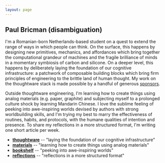 ```yaml
---
layout: page
---
```


## Paul Bricman (disambiguation)

I'm a Romanian-born Netherlands-based student on a quest to extend the range of ways in which people can think. On the surface, this happens by designing new primitives, mechanics, and affordances which bring together the computational grandeur of machines and the fragile brilliance of minds in a momentary symbiosis of carbon and silicone. On a deeper level, this happens by deliberately laying the foundation of our cognitive infrastructure: a patchwork of composable building blocks which bring firm principles of engineering to the brittle land of human thought. My work on the thoughtware stack is made possible by a handful of generous [sponsors](https://github.com/sponsors/paulbricman).

Outside thoughtware engineering, I'm learning how to create things using analog materials (e.g. paper, graphite) and subjecting myself to a prolonged culture shock by learning Mandarin Chinese. I love the sublime feeling of peeking into awe-inspiring worlds devised by authors with strong worldbuilding skills, and I'm trying my best to marry the effectiveness of routines, habits, and protocols, with the humane qualities of intention and presence. To share my reflections in a more structured format, I'm writing one short article per week.

- [**thoughtware**](/thoughtware) -- "laying the foundation of our cognitive infrastructure"
- [**materials**](/materials) -- "learning how to create things using analog materials"
- [**bookshelf**](/bookshelf) -- "peeking into awe-inspiring worlds"
- [**reflections**](/reflections) -- "reflections in a more structured format"
